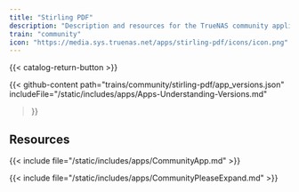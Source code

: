 ```yaml
---
title: "Stirling PDF"
description: "Description and resources for the TrueNAS community application called Stirling PDF."
train: "community"
icon: "https://media.sys.truenas.net/apps/stirling-pdf/icons/icon.png"
---
```


{{< catalog-return-button >}}

{{< github-content 
    path="trains/community/stirling-pdf/app_versions.json"
	includeFile="/static/includes/apps/Apps-Understanding-Versions.md"
>}}

## Resources

{{< include file="/static/includes/apps/CommunityApp.md" >}}

{{< include file="/static/includes/apps/CommunityPleaseExpand.md" >}}
